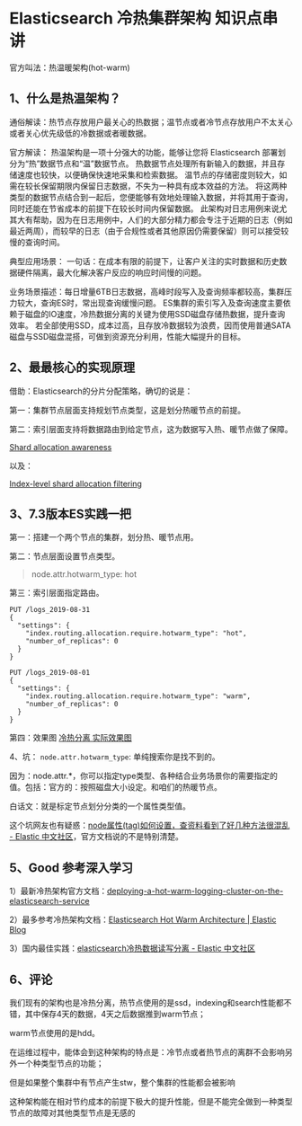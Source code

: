 # Elasticsearch 冷热集群架构 知识点串讲

官方叫法：热温暖架构(hot-warm)

## 1、什么是热温架构？
通俗解读：热节点存放用户最关心的热数据；温节点或者冷节点存放用户不太关心或者关心优先级低的冷数据或者暖数据。

官方解读：
热温架构是一项十分强大的功能，能够让您将 Elasticsearch 部署划分为“热”数据节点和“温”数据节点。
热数据节点处理所有新输入的数据，并且存储速度也较快，以便确保快速地采集和检索数据。
温节点的存储密度则较大，如需在较长保留期限内保留日志数据，不失为一种具有成本效益的方法。
将这两种类型的数据节点结合到一起后，您便能够有效地处理输入数据，并将其用于查询，同时还能在节省成本的前提下在较长时间内保留数据。
此架构对日志用例来说尤其大有帮助，因为在日志用例中，人们的大部分精力都会专注于近期的日志（例如最近两周），而较早的日志（由于合规性或者其他原因仍需要保留）则可以接受较慢的查询时间。

典型应用场景：
一句话：在成本有限的前提下，让客户关注的实时数据和历史数据硬件隔离，最大化解决客户反应的响应时间慢的问题。

业务场景描述：每日增量6TB日志数据，高峰时段写入及查询频率都较高，集群压力较大，查询ES时，常出现查询缓慢问题。
ES集群的索引写入及查询速度主要依赖于磁盘的IO速度，冷热数据分离的关键为使用SSD磁盘存储热数据，提升查询效率。
若全部使用SSD，成本过高，且存放冷数据较为浪费，因而使用普通SATA磁盘与SSD磁盘混搭，可做到资源充分利用，性能大幅提升的目标。

## 2、最最核心的实现原理
借助：Elasticsearch的分片分配策略，确切的说是：

第一：集群节点层面支持规划节点类型，这是划分热暖节点的前提。

第二：索引层面支持将数据路由到给定节点，这为数据写入热、暖节点做了保障。

[Shard allocation awareness](https://www.elastic.co/guide/en/elasticsearch/reference/current/allocation-awareness.html)

以及：

[Index-level shard allocation filtering](https://www.elastic.co/guide/en/elasticsearch/reference/current/shard-allocation-filtering.html#)

## 3、7.3版本ES实践一把
第一：搭建一个两个节点的集群，划分热、暖节点用。

第二：节点层面设置节点类型。
> node.attr.hotwarm_type: hot

第三：索引层面指定路由。
```shell script
PUT /logs_2019-08-31
{
  "settings": {
    "index.routing.allocation.require.hotwarm_type": "hot",
    "number_of_replicas": 0
  }
}
```

```shell script
PUT /logs_2019-08-01
{
  "settings": {
    "index.routing.allocation.require.hotwarm_type": "warm",
    "number_of_replicas": 0
  }
}
```

第四：效果图
[冷热分离 实际效果图](http://q2c2s5mn1.bkt.clouddn.com/es/es_hot_warm_effect.jpg)

4、坑：
`node.attr.hotwarm_type`:
单纯搜索你是找不到的。

因为：node.attr.*，你可以指定type类型、各种结合业务场景你的需要指定的值。包括：官方的：按照磁盘大小设定。和咱们的热暖节点。

白话文：就是标定节点划分分类的一个属性类型值。

这个坑网友也有疑惑：[node属性(tag)如何设置，查资料看到了好几种方法很混乱 - Elastic 中文社区](https://elasticsearch.cn/question/3865)，官方文档说的不是特别清楚。

## 5、Good 参考深入学习

1）最新冷热架构官方文档：[deploying-a-hot-warm-logging-cluster-on-the-elasticsearch-service](https://www.elastic.co/cn/blog/deploying-a-hot-warm-logging-cluster-on-the-elasticsearch-service)

2）最多参考冷热架构文档：[Elasticsearch Hot Warm Architecture | Elastic Blog](https://www.elastic.co/cn/blog/hot-warm-architecture-in-elasticsearch-5-x)

3）国内最佳实践：[elasticsearch冷热数据读写分离 - Elastic 中文社区](https://elasticsearch.cn/article/6127)

## 6、评论

我们现有的架构也是冷热分离，热节点使用的是ssd，indexing和search性能都不错，其中保存4天的数据，4天之后数据推到warm节点；

warm节点使用的是hdd。

在运维过程中，能体会到这种架构的特点是：冷节点或者热节点的离群不会影响另外一个种类型节点的功能；

但是如果整个集群中有节点产生stw，整个集群的性能都会被影响

这种架构能在相对节约成本的前提下极大的提升性能，但是不能完全做到一种类型节点的故障对其他类型节点是无感的